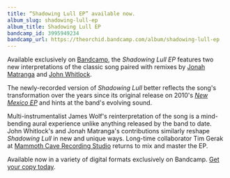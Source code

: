 ```yaml
---
title: “Shadowing Lull EP” available now.
album_slug: shadowing-lull-ep
album_title: Shadowing Lull EP
bandcamp_id: 3995949234
bandcamp_url: https://theorchid.bandcamp.com/album/shadowing-lull-ep
---
```


Available exclusively on [Bandcamp](https://theorchid.bandcamp.com/album/shadowing-lull-ep), the <cite>Shadowing Lull EP</cite> features two new interpretations of the classic song paired with remixes by [Jonah Matranga](http://jonahmatranga.com) and [John Whitlock](http://www.johnwhitlock.tv/).

The newly-recorded version of <cite>Shadowing Lull</cite> better reflects the song's transformation over the years since its original release on 2010's <cite>[New Mexico EP](/releases/new-mexico-ep)</cite> and hints at the band's evolving sound.

Multi-instrumentalist James Wolf's reinterpretation of the song is a mind-bending aural experience unlike anything released by the band to date. John Whitlock's and Jonah Matranga's contributions similarly reshape <cite>Shadowing Lull</cite> in new and unique ways. Long-time collaborator Tim Gerak at [Mammoth Cave Recording Studio](http://mammothcavestudio.com) returns to mix and master the EP.

Available now in a variety of digital formats exclusively on Bandcamp. [Get your copy today](https://theorchid.bandcamp.com/album/shadowing-lull-ep).
